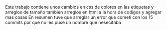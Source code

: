 Este trabajo contiene unos cambios en css de colores en las etiquetas y arreglos de tamaño tambien arreglos en html a la hora de codigos y agregar mas cosas
En resumen tuve que arreglar un error que cometi con los 15 commits por que no les puse un nombre que nesecitaba
